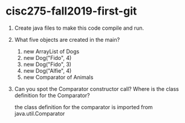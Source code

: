 # cisc275-fall2019-first-git
1. Create java files to make this code compile and run.

2. What five objects are created in the main?

    1. new ArrayList of Dogs
    2. new Dog("Fido", 4)
    3. new Dog("Fido", 3)
    4. new Dog("Alfie", 4)
    5. new Comparator of Animals 

3. Can you spot the Comparator constructor call? Where is the class definition for the Comparator?

    the class definition for the comparator is imported from java.util.Comparator
